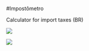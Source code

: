 #Impostômetro

Calculator for import taxes (BR)


![](http://imagizer.imageshack.us/v2/640x480q90/537/rGnLxf.png)

![](http://imagizer.imageshack.us/v2/640x480q90/540/X06k0I.png)

